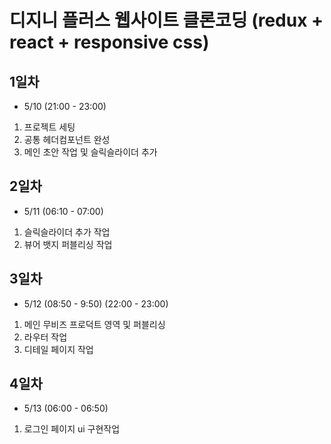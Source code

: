 # 디지니 플러스 웹사이트 클론코딩 (redux + react + responsive css)

## 1일차

- 5/10 (21:00 - 23:00)

1. 프로젝트 세팅
2. 공통 헤더컴포넌트 완성
3. 메인 초안 작업 및 슬릭슬라이더 추가

## 2일차

- 5/11 (06:10 - 07:00)

1. 슬릭슬라이더 추가 작업
2. 뷰어 뱃지 퍼블리싱 작업

## 3일차

- 5/12 (08:50 - 9:50) (22:00 - 23:00)

1. 메인 무비즈 프로덕트 영역 및 퍼블리싱
2. 라우터 작업
3. 디테일 페이지 작업

## 4일차

- 5/13 (06:00 - 06:50)

1. 로그인 페이지 ui 구현작업
